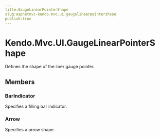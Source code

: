 ```yaml
---
title:GaugeLinearPointerShape
slug:aspnetmvc-kendo.mvc.ui.gaugelinearpointershape
publish:true
---
```


# Kendo.Mvc.UI.GaugeLinearPointerShape

Defines the shape of the liner gauge pointer.

## Members

### BarIndicator
Specifies a filling bar indicator.

### Arrow
Specifies a arrow shape.
